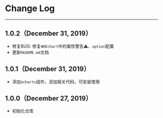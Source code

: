 # Change Log

******

## 1.0.2（December 31, 2019）

- 修复BUG: 修复`WKEchart`中的属性警告⚠️、`option`配置
- 更新`README.md`文档

## 1.0.1（December 31, 2019）

- 添加`echarts`组件，添加相关代码，可安装使用

## 1.0.0（December 27, 2019）

- 初始化仓库